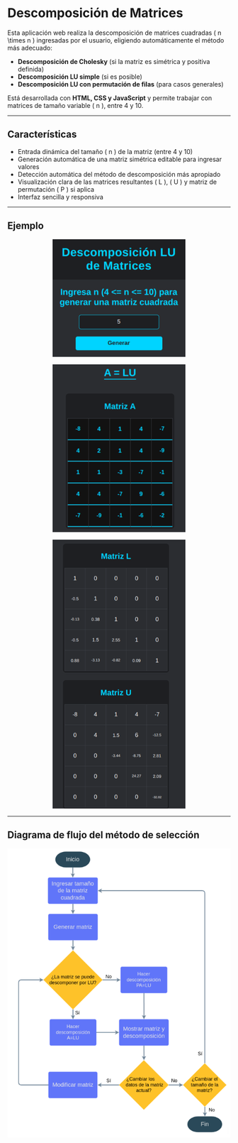 # Descomposición de Matrices

Esta aplicación web realiza la descomposición de matrices cuadradas \( n \times n \) ingresadas por el usuario, eligiendo automáticamente el método más adecuado:

- **Descomposición de Cholesky** (si la matriz es simétrica y positiva definida)  
- **Descomposición LU simple** (si es posible)  
- **Descomposición LU con permutación de filas** (para casos generales)

Está desarrollada con **HTML, CSS y JavaScript** y permite trabajar con matrices de tamaño variable \( n \), entre 4 y 10.

---

## Características

- Entrada dinámica del tamaño \( n \) de la matriz (entre 4 y 10)  
- Generación automática de una matriz simétrica editable para ingresar valores  
- Detección automática del método de descomposición más apropiado  
- Visualización clara de las matrices resultantes \( L \), \( U \) y matriz de permutación \( P \) si aplica  
- Interfaz sencilla y responsiva 

---

## Ejemplo

<p align="center">
  <img src="./input.png" alt="Ingreso del tamaño de la matriz" width="300"/>
</p>

<p align="center">
  <img src="./LU.png" alt="Metodo ecogido" width="300"/>
</p>

<p align="center">
  <img src="./L-U.png" alt="LU Generados" width="300"/>
</p>

---

## Diagrama de flujo del método de selección

<p align="center">
  <img src="./diagrama-flujo.png" alt="Diagrama de flujo" width="auto"/>
</p>

